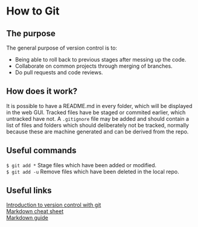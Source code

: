 # How to Git

## The purpose
The general purpose of version control is to:
- Being able to roll back to previous stages after messing up the code.
- Collaborate on common projects through merging of branches.
- Do pull requests and code reviews.

## How does it work?
It is possible to have a README.md in every folder, which will be displayed in the web GUI.
Tracked files have be staged or commited earlier, which untracked have not. A `.gitignore` file may be added and should contain a list of files and folders which should deliberately not be tracked, normally because these are machine generated and can be derived from the repo.

## Useful commands
`$ git add *` Stage files which have been added or modified.<br/>
`$ git add -u` Remove files which have been deleted in the local repo.<br/>

## Useful links
[Introduction to version control with git](https://www.atlassian.com/git/tutorials/what-is-version-control)<br />
[Markdown cheat sheet](https://www.markdownguide.org/cheat-sheet/)<br />
[Markdown guide](https://ia.net/writer/support/general/markdown-guide)
